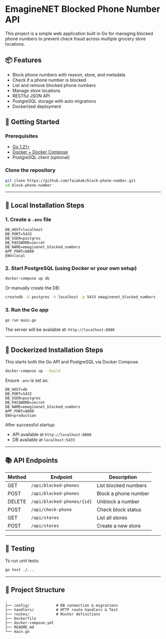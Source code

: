 # EmagineNET Blocked Phone Number API

This project is a simple web application built in Go for managing blocked phone numbers to prevent check fraud across multiple grocery store locations.

## 📦 Features

- Block phone numbers with reason, store, and metadata
- Check if a phone number is blocked
- List and remove blocked phone numbers
- Manage store locations
- RESTful JSON API
- PostgreSQL storage with auto migrations
- Dockerized deployment 

## 🚀 Getting Started

### Prerequisites

- [Go 1.21+](https://golang.org/dl/)
- [Docker + Docker Compose](https://docs.docker.com/compose/)
- PostgreSQL client (optional)

### Clone the repository

```bash
git clone https://github.com/faiakak/block-phone-number.git
cd block-phone-number
```

---

## 🔧 Local Installation Steps

### 1. Create a `.env` file

```env
DB_HOST=localhost
DB_PORT=5433
DB_USER=postgres
DB_PASSWORD=secret
DB_NAME=emaginenet_blocked_numbers
APP_PORT=8080
ENV=local
```

### 2. Start PostgreSQL (using Docker or your own setup)

```bash
docker-compose up db
```

Or manually create the DB:

```bash
createdb -U postgres -h localhost -p 5433 emaginenet_blocked_numbers
```

### 3. Run the Go app

```bash
go run main.go
```

The server will be available at: `http://localhost:8080`

---

## 🐳 Dockerized Installation Steps

This starts both the Go API and PostgreSQL via Docker Compose.

```bash
docker-compose up --build
```

Ensure `.env` is set as:

```env
DB_HOST=db
DB_PORT=5432
DB_USER=postgres
DB_PASSWORD=secret
DB_NAME=emaginenet_blocked_numbers
APP_PORT=8080
ENV=production
```

After successful startup:
- API available at `http://localhost:8080`
- DB available at `localhost:5433`

---

## 📚 API Endpoints

| Method | Endpoint              | Description                  |
|--------|-----------------------|------------------------------|
| GET    | `/api/blocked-phones` | List blocked numbers         |
| POST   | `/api/blocked-phones` | Block a phone number         |
| DELETE | `/api/blocked-phones/{id}` | Unblock a number       |
| POST   | `/api/check-phone`    | Check block status           |
| GET    | `/api/stores`         | List all stores              |
| POST   | `/api/stores`         | Create a new store           |

---

## 🧪 Testing

To run unit tests:

```bash
go test ./...
```

---

## 📁 Project Structure

```
.
├── config/            # DB connection & migrations
├── handlers/          # HTTP route handlers & Test
├── routes/            # Router definitions
├── Dockerfile
├── docker-compose.yml
├── README.md
└── main.go
```


